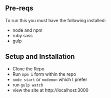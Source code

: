 ## Pre-reqs
To run this you must have the following installed:
- node and npm
- ruby sass
- gulp


## Setup and Installation

- Clone the Repo
- Run ```npm i``` form within the repo
- ```node start``` or ```nodemon``` which I prefer
- run ```gulp watch```
- view the site at http://localhost:3000
